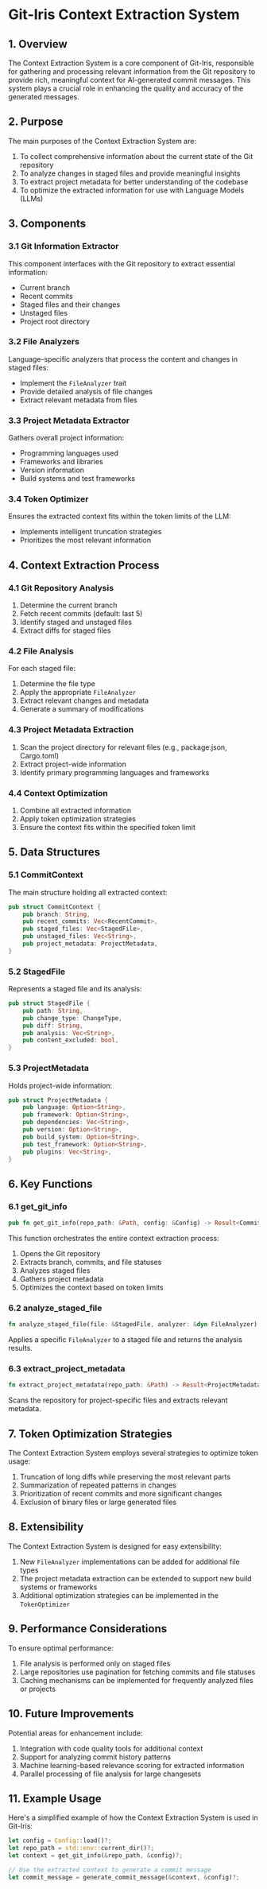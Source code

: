 # Git-Iris Context Extraction System

## 1. Overview

The Context Extraction System is a core component of Git-Iris, responsible for gathering and processing relevant information from the Git repository to provide rich, meaningful context for AI-generated commit messages. This system plays a crucial role in enhancing the quality and accuracy of the generated messages.

## 2. Purpose

The main purposes of the Context Extraction System are:

1. To collect comprehensive information about the current state of the Git repository
2. To analyze changes in staged files and provide meaningful insights
3. To extract project metadata for better understanding of the codebase
4. To optimize the extracted information for use with Language Models (LLMs)

## 3. Components

### 3.1 Git Information Extractor

This component interfaces with the Git repository to extract essential information:

- Current branch
- Recent commits
- Staged files and their changes
- Unstaged files
- Project root directory

### 3.2 File Analyzers

Language-specific analyzers that process the content and changes in staged files:

- Implement the `FileAnalyzer` trait
- Provide detailed analysis of file changes
- Extract relevant metadata from files

### 3.3 Project Metadata Extractor

Gathers overall project information:

- Programming languages used
- Frameworks and libraries
- Version information
- Build systems and test frameworks

### 3.4 Token Optimizer

Ensures the extracted context fits within the token limits of the LLM:

- Implements intelligent truncation strategies
- Prioritizes the most relevant information

## 4. Context Extraction Process

### 4.1 Git Repository Analysis

1. Determine the current branch
2. Fetch recent commits (default: last 5)
3. Identify staged and unstaged files
4. Extract diffs for staged files

### 4.2 File Analysis

For each staged file:

1. Determine the file type
2. Apply the appropriate `FileAnalyzer`
3. Extract relevant changes and metadata
4. Generate a summary of modifications

### 4.3 Project Metadata Extraction

1. Scan the project directory for relevant files (e.g., package.json, Cargo.toml)
2. Extract project-wide information
3. Identify primary programming languages and frameworks

### 4.4 Context Optimization

1. Combine all extracted information
2. Apply token optimization strategies
3. Ensure the context fits within the specified token limit

## 5. Data Structures

### 5.1 CommitContext

The main structure holding all extracted context:

```rust
pub struct CommitContext {
    pub branch: String,
    pub recent_commits: Vec<RecentCommit>,
    pub staged_files: Vec<StagedFile>,
    pub unstaged_files: Vec<String>,
    pub project_metadata: ProjectMetadata,
}
```

### 5.2 StagedFile

Represents a staged file and its analysis:

```rust
pub struct StagedFile {
    pub path: String,
    pub change_type: ChangeType,
    pub diff: String,
    pub analysis: Vec<String>,
    pub content_excluded: bool,
}
```

### 5.3 ProjectMetadata

Holds project-wide information:

```rust
pub struct ProjectMetadata {
    pub language: Option<String>,
    pub framework: Option<String>,
    pub dependencies: Vec<String>,
    pub version: Option<String>,
    pub build_system: Option<String>,
    pub test_framework: Option<String>,
    pub plugins: Vec<String>,
}
```

## 6. Key Functions

### 6.1 get_git_info

```rust
pub fn get_git_info(repo_path: &Path, config: &Config) -> Result<CommitContext>
```

This function orchestrates the entire context extraction process:

1. Opens the Git repository
2. Extracts branch, commits, and file statuses
3. Analyzes staged files
4. Gathers project metadata
5. Optimizes the context based on token limits

### 6.2 analyze_staged_file

```rust
fn analyze_staged_file(file: &StagedFile, analyzer: &dyn FileAnalyzer) -> Vec<String>
```

Applies a specific `FileAnalyzer` to a staged file and returns the analysis results.

### 6.3 extract_project_metadata

```rust
fn extract_project_metadata(repo_path: &Path) -> Result<ProjectMetadata>
```

Scans the repository for project-specific files and extracts relevant metadata.

## 7. Token Optimization Strategies

The Context Extraction System employs several strategies to optimize token usage:

1. Truncation of long diffs while preserving the most relevant parts
2. Summarization of repeated patterns in changes
3. Prioritization of recent commits and more significant changes
4. Exclusion of binary files or large generated files

## 8. Extensibility

The Context Extraction System is designed for easy extensibility:

1. New `FileAnalyzer` implementations can be added for additional file types
2. The project metadata extraction can be extended to support new build systems or frameworks
3. Additional optimization strategies can be implemented in the `TokenOptimizer`

## 9. Performance Considerations

To ensure optimal performance:

1. File analysis is performed only on staged files
2. Large repositories use pagination for fetching commits and file statuses
3. Caching mechanisms can be implemented for frequently analyzed files or projects

## 10. Future Improvements

Potential areas for enhancement include:

1. Integration with code quality tools for additional context
2. Support for analyzing commit history patterns
3. Machine learning-based relevance scoring for extracted information
4. Parallel processing of file analysis for large changesets

## 11. Example Usage

Here's a simplified example of how the Context Extraction System is used in Git-Iris:

```rust
let config = Config::load()?;
let repo_path = std::env::current_dir()?;
let context = get_git_info(&repo_path, &config)?;

// Use the extracted context to generate a commit message
let commit_message = generate_commit_message(&context, &config)?;
```

